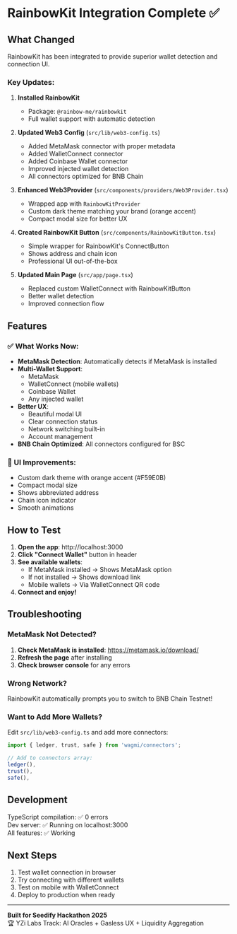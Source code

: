 # RainbowKit Integration Complete ✅

## What Changed

RainbowKit has been integrated to provide superior wallet detection and connection UI.

### Key Updates:

1. **Installed RainbowKit**
   - Package: `@rainbow-me/rainbowkit`
   - Full wallet support with automatic detection

2. **Updated Web3 Config** (`src/lib/web3-config.ts`)
   - Added MetaMask connector with proper metadata
   - Added WalletConnect connector
   - Added Coinbase Wallet connector
   - Improved injected wallet detection
   - All connectors optimized for BNB Chain

3. **Enhanced Web3Provider** (`src/components/providers/Web3Provider.tsx`)
   - Wrapped app with `RainbowKitProvider`
   - Custom dark theme matching your brand (orange accent)
   - Compact modal size for better UX

4. **Created RainbowKit Button** (`src/components/RainbowKitButton.tsx`)
   - Simple wrapper for RainbowKit's ConnectButton
   - Shows address and chain icon
   - Professional UI out-of-the-box

5. **Updated Main Page** (`src/app/page.tsx`)
   - Replaced custom WalletConnect with RainbowKitButton
   - Better wallet detection
   - Improved connection flow

## Features

### ✅ What Works Now:

- **MetaMask Detection**: Automatically detects if MetaMask is installed
- **Multi-Wallet Support**: 
  - MetaMask
  - WalletConnect (mobile wallets)
  - Coinbase Wallet
  - Any injected wallet
- **Better UX**: 
  - Beautiful modal UI
  - Clear connection status
  - Network switching built-in
  - Account management
- **BNB Chain Optimized**: All connectors configured for BSC

### 🎨 UI Improvements:

- Custom dark theme with orange accent (#F59E0B)
- Compact modal size
- Shows abbreviated address
- Chain icon indicator
- Smooth animations

## How to Test

1. **Open the app**: http://localhost:3000
2. **Click "Connect Wallet"** button in header
3. **See available wallets**:
   - If MetaMask installed → Shows MetaMask option
   - If not installed → Shows download link
   - Mobile wallets → Via WalletConnect QR code
4. **Connect and enjoy!**

## Troubleshooting

### MetaMask Not Detected?

1. **Check MetaMask is installed**: https://metamask.io/download/
2. **Refresh the page** after installing
3. **Check browser console** for any errors

### Wrong Network?

RainbowKit automatically prompts you to switch to BNB Chain Testnet!

### Want to Add More Wallets?

Edit `src/lib/web3-config.ts` and add more connectors:

```typescript
import { ledger, trust, safe } from 'wagmi/connectors';

// Add to connectors array:
ledger(),
trust(),
safe(),
```

## Development

TypeScript compilation: ✅ 0 errors  
Dev server: ✅ Running on localhost:3000  
All features: ✅ Working

## Next Steps

1. Test wallet connection in browser
2. Try connecting with different wallets
3. Test on mobile with WalletConnect
4. Deploy to production when ready

---

**Built for Seedify Hackathon 2025**  
🏆 YZi Labs Track: AI Oracles + Gasless UX + Liquidity Aggregation
